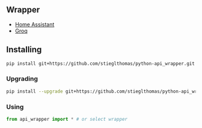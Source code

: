 ## Wrapper
- [Home Assistant](https://developers.home-assistant.io/docs/api/rest/)
- [Groq](https://console.groq.com/docs/quickstart)

## Installing
```sh
pip install git+https://github.com/stieglthomas/python-api_wrapper.git
```

### Upgrading
```sh
pip install --upgrade git+https://github.com/stieglthomas/python-api_wrapper.git
```

### Using
```python
from api_wrapper import * # or select wrapper
```